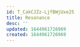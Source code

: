 ```yaml
---
id: T_CakCJZz-LjfBWjUxe25
title: Resonance
desc: ''
updated: 1644961726969
created: 1644961726969
---
```



